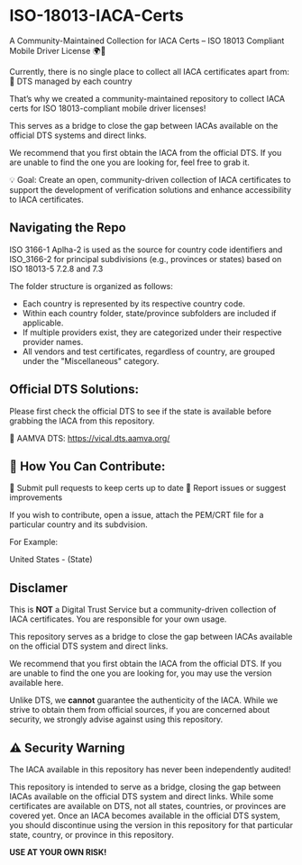 # ISO-18013-IACA-Certs

A Community-Maintained Collection for IACA Certs – ISO 18013 Compliant Mobile Driver License 🌍📲

Currently, there is no single place to collect all IACA certificates apart from:
 🔹 DTS managed by each country

That’s why we created a community-maintained repository to collect IACA certs for ISO 18013-compliant mobile driver licenses!

This serves as a bridge to close the gap between IACAs available on the official DTS systems and direct links.

We recommend that you first obtain the IACA from the official DTS. If you are unable to find the one you are looking for, feel free to grab it.

💡 Goal: Create an open, community-driven collection of IACA certificates to support the development of verification solutions and enhance accessibility to IACA certificates.

## Navigating the Repo

ISO 3166-1 Aplha-2 is used as the source for country code identifiers and ISO_3166-2 for principal subdivisions (e.g., provinces or states) based on ISO 18013-5 7.2.8 and 7.3

The folder structure is organized as follows:

- Each country is represented by its respective country code.
- Within each country folder, state/province subfolders are included if applicable.
- If multiple providers exist, they are categorized under their respective provider names.
- All vendors and test certificates, regardless of country, are grouped under the "Miscellaneous" category.

## Official DTS Solutions:

Please first check the official DTS to see if the state is available before grabbing the IACA from this repository.

🔹 AAMVA DTS: https://vical.dts.aamva.org/

## 👥 How You Can Contribute:
 🔹 Submit pull requests to keep certs up to date
 🔹 Report issues or suggest improvements

If you wish to contribute, open a issue, attach the PEM/CRT file for a particular country and its subdvision.

For Example:

United States - (State)

## Disclamer

This is **NOT** a Digital Trust Service but a community-driven collection of IACA certificates. You are responsible for your own usage.  

This repository serves as a bridge to close the gap between IACAs available on the official DTS system and direct links.  

We recommend that you first obtain the IACA from the official DTS. If you are unable to find the one you are looking for, you may use the version available here.  

Unlike DTS, we **cannot** guarantee the authenticity of the IACA. While we strive to obtain them from official sources, if you are concerned about security, we strongly advise against using this repository.

## ⚠️ Security Warning

The IACA available in this repository has never been independently audited!

This repository is intended to serve as a bridge, closing the gap between IACAs available on the official DTS system and direct links. While some certificates are available on DTS, not all states, countries, or provinces are covered yet. Once an IACA becomes available in the official DTS system, you should discontinue using the version in this repository for that particular state, country, or province in this repository.

**USE AT YOUR OWN RISK!**